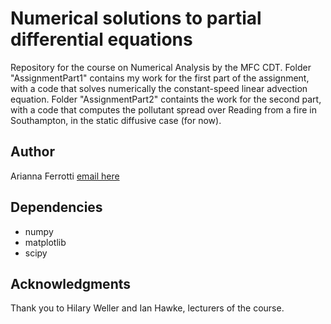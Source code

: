 # Numerical solutions to partial differential equations
Repository for the course on Numerical Analysis by the MFC CDT.
Folder "AssignmentPart1" contains my work for the first part of the assignment, with a code that solves numerically the constant-speed linear advection equation.
Folder "AssignmentPart2" containts the work for the second part, with a code that computes the pollutant spread over Reading from a fire in Southampton, in the static diffusive case (for now).

## Author
Arianna Ferrotti [email here](mailto:a.ferrotti@soton.ac.uk)

## Dependencies
* numpy
* matplotlib
* scipy

## Acknowledgments
Thank you to Hilary Weller and Ian Hawke, lecturers of the course.
